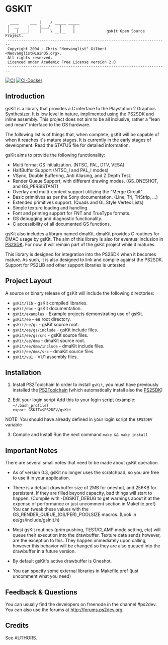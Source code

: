 # GSKIT
```
  ____     ___ |    / _____ _____
 |  __    |    |___/    |     |
 |___| ___|    |    \ __|__   |              gsKit Open Source Project.
 -----------------------------------------------------------------------
 Copyright 2004 - Chris "Neovanglist" Gilbert <Neovanglist@LainOS.org>.
 All rights reserved.
 Licenced under Academic Free License version 2.0
 -----------------------------------------------------------------------
```

[![CI](https://github.com/ps2dev/gsKit/workflows/CI/badge.svg)](https://github.com/ps2dev/gsKit/actions?query=workflow%3ACI)
[![CI-Docker](https://github.com/ps2dev/gsKit/workflows/CI-Docker/badge.svg)](https://github.com/ps2dev/gsKit/actions?query=workflow%3ACI-Docker)

 ## Introduction
 
 gsKit is a library that provides a C interface to the Playstation 2
 Graphics Synthesizer. It is low level in nature, implimented using the
 PS2SDK and inline assembly. This project does not aim to be all
 inclusive, rather a "lean and mean" interface to the GS hardware.

 The following list is of things that, when complete, gsKit will be capable
 of when it reaches it's mature stages. It is currently in the early
 stages of development. Read the STATUS file for detailed information.

 gsKit aims to provide the following functionality:
 
 - Multi format GS initialization. (NTSC, PAL, DTV, VESA)
 - HalfBuffer Support (NTSC_I and PAL_I modes)
 - VSync, Double Buffering, Anti Aliasing, and Z Depth Test.
 - Render Queue Support, with different drawing modes. (GS_ONESHOT, and GS_PERSISTANT)
 - Overlay and multi-context support utilizing the "Merge Circuit".
 - Basic primitives as per the Sony documentation. (Line, Tri, TriStrip, ...)
 - Extended primitives support. (Quads and GL Style Vertex Lists)
 - Simple texture loading and handling.
 - Font and printing support for FNT and TrueType formats.
 - GS debugging and diagnostic functionality.
 - C accessibility of all documented GS functions.

 gsKit also includes a library named dmaKit. dmaKit provides C 
 routines for DMAC usage by gsKit. The aim of this library is also
 for eventual inclusion in [PS2SDK](https://github.com/ps2dev/ps2sdk). For now, it will remain part of the
 gsKit project while it matures.

 This library is designed for integration into the PS2SDK when it 
 becomes mature. As such, it is also designed to link and compile
 against the PS2SDK. Support for PS2LIB and other support libraries is
 untested.

 ## Project Layout

 A source or binary release of gsKit will include the following
 directories:

- `gsKit/lib` - gsKit compiled libraries.
- `gsKit/doc` - gsKit documentation.
- `gsKit/examples` - Example projects demonstrating use of gsKit.
- `gsKit/ee` - ee root directory.
- `gsKit/ee/gs` - gsKit source root.
- `gsKit/ee/gs/include` - gsKit include files.
- `gsKit/ee/gs/src` - gsKit source files.
- `gsKit/ee/dma` - dmaKit source root.
- `gsKit/ee/dma/include` - dmaKit include files.
- `gsKit/ee/dms/src` - dmaKit source files.
- `gsKit/vu1` - VU1 assembly files.

## Installation

1. Install PS2Toolchain
In order to install `gsKit`, you must have previously installed the [PS2Toolchain](https://github.com/ps2dev/ps2toolchain) 
(which automatically install also the [PS2SDK](https://github.com/ps2dev/ps2sdk))

2. Edit your login script
Add this to your login script (example: `~/.bash_profile`)  
`export GSKIT=$PS2DEV/gsKit`

NOTE: You should have already defined in your login script the `$PS2DEV` variable

3. Compile and Install
Run the next command
`make && make install`

 ## Important Notes

 There are several small notes that need to be made about gsKit operation.

 - As of version 0.3, gsKit no longer uses the scratchpad, so you are free to
   use it in your application.

 - There is a default drawbuffer size of 2MB for oneshot, and 256KB for persistent.
   If they are filled beyond capacity, bad things will start to happen.
   (Compile with -DGSKIT_DEBUG to get warnings about it at the expense of performance
   or just uncomment section in Makefile.pref)
   You can tweak these values with the GS_RENDER_QUEUE_(OS/PER)_POOLSIZE macros.
   (Look in ee/gs/include/gsInit.h)

 - Most gsKit routines (prim pushing, TEST/CLAMP mode setting, etc) will queue their
   execution into the drawbuffer. Texture data sends however, are the exception to this.
   They happen immediately upon calling, however this behavior will be changed so they
   are also queued into the drawbuffer in a future version.

 - By default gsKit's active drawbuffer is Oneshot.

 - You can specify some external libraries in Makefile.pref
   (just uncomment what you need)

 ## Feedback & Questions

 You can usually find the developers on freenode in the channel #ps2dev. You
 can also use the forums at http://forums.ps2dev.org, 

 ## Credits

 See AUTHORS.
